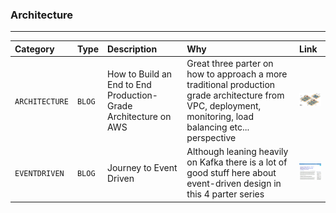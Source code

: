 ### Architecture

---

| Category       | Type   | Description                                                     | Why                                                                                                                                                        | Link                                                                                                                                                                                                                                                                                 |
| :------------- | :----- | :-------------------------------------------------------------- | :--------------------------------------------------------------------------------------------------------------------------------------------------------- | :----------------------------------------------------------------------------------------------------------------------------------------------------------------------------------------------------------------------------------------------------------------------------------- |
| `ARCHITECTURE` | `BLOG` | How to Build an End to End Production-Grade Architecture on AWS | Great three parter on how to approach a more traditional production grade architecture from VPC, deployment, monitoring, load balancing etc... perspective | [<img src="./thumbnails/thumbnail_how_to_build_production_grade_architecture.jpg" alt="How to Build an End to End Production-Grade Architecture on AWS" width="100">](https://blog.gruntwork.io/how-to-build-an-end-to-end-production-grade-architecture-on-aws-part-1-eae8eeb41fec) |
| `EVENTDRIVEN`  | `BLOG` | Journey to Event Driven                                         | Although leaning heavily on Kafka there is a lot of good stuff here about event-driven design in this 4 parter series                                      | [<img src="./thumbnails/thumbnail_event_driven_journey.jpg" alt="Journey to Event Driven" width="100">](https://www.confluent.io/en-gb/blog/journey-to-event-driven-part-1-why-event-first-thinking-changes-everything/#b216b577-cff2-4164-8c30-0c0a8b0cde00)                        |
